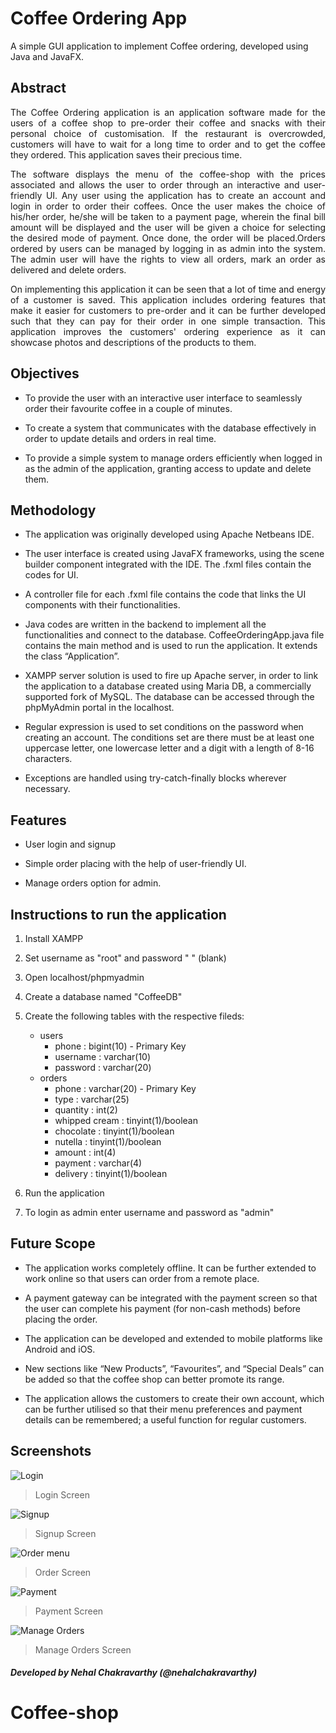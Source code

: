 # Coffee Ordering App
A simple GUI application to implement Coffee ordering, developed using Java and JavaFX.

## Abstract
<p align="justify">The Coffee Ordering application is an application software made for the users of a coffee shop to pre-order their coffee and snacks with their personal choice of customisation. If the restaurant is overcrowded, customers will have to wait for a long time to order and to get the coffee they ordered. This application saves their precious time.</p>

<p align="justify">The software displays the menu of the coffee-shop with the prices associated and allows the user to order through an interactive and user-friendly UI. Any user using the application has to create an account and login in order to order their coffees. Once the user makes the choice of his/her order, he/she will be taken to a payment page, wherein the final bill amount will be displayed and the user will be given a choice for selecting the desired mode of payment. Once done, the order will be placed.Orders ordered by users can be managed by logging in as admin into the system. The admin user will have the rights to view all orders, mark an order as delivered and delete orders.</p>

<p align="justify">On implementing this application it can be seen that a lot of time and energy of a customer is saved. This application includes ordering features that make it easier for customers to pre-order and it can be further developed such that they can pay for their order in one simple transaction. This application improves the customers' ordering experience as it can showcase photos and descriptions of the products to them.</p>

## Objectives

- To provide the user with an interactive user interface to seamlessly order their favourite coffee in a couple of minutes.

- To create a system that communicates with the database effectively in order to update details and orders in real time.

- To provide a simple system to manage orders efficiently when logged in as the admin of the application, granting access to update and delete them.

## Methodology

- The application was originally developed using Apache Netbeans IDE.

- The user interface is created using JavaFX frameworks, using the scene builder component integrated with the IDE. The .fxml files contain the codes for UI.

- A controller file for each .fxml file contains the code that links the UI components with their functionalities.

- Java codes are written in the backend to implement all the functionalities and connect to the database. CoffeeOrderingApp.java file contains the main method and is used to run the application. It extends the class “Application”.

- XAMPP server solution is used to fire up Apache server, in order to link the application to a database created using Maria DB, a commercially supported fork of MySQL. The database can be accessed through the phpMyAdmin portal in the localhost.

- Regular expression is used to set conditions on the password when creating an account. The conditions set are there must be at least one uppercase letter, one lowercase letter and a digit with a length of 8-16 characters.

- Exceptions are handled using try-catch-finally blocks wherever necessary.

## Features

- User login and signup

- Simple order placing with the help of user-friendly UI.

- Manage orders option for admin.

## Instructions to run the application

1. Install XAMPP

2. Set username as "root" and password " " (blank)

3. Open localhost/phpmyadmin

4. Create a database named "CoffeeDB"

5. Create the following tables with the respective fileds:
    + users
        + phone     : bigint(10) - Primary Key
        + username  : varchar(10)
        + password  : varchar(20)
    + orders
        + phone         : varchar(20) - Primary Key
        + type          : varchar(25)
        + quantity      : int(2)
        + whipped cream : tinyint(1)/boolean
        + chocolate     : tinyint(1)/boolean
        + nutella       : tinyint(1)/boolean
        + amount        : int(4)
        + payment       : varchar(4)
        + delivery      : tinyint(1)/boolean

6. Run the application

5. To login as admin enter username and password as "admin"

## Future Scope

- The application works completely offline. It can be further extended to work online so that users can order from a remote place.

- A payment gateway can be integrated with the payment screen so that the user can complete his payment (for non-cash methods) before placing the order.

- The application can be developed and extended to mobile platforms like Android and iOS.

- New sections like “New Products”, “Favourites”, and “Special Deals” can be added so that the coffee shop can better promote its range.

- The application allows the customers to create their own account, which can be further utilised so that their menu preferences and payment details can be remembered; a useful function for regular customers.

## Screenshots

![Login](https://github.com/nehalchakravarthy/coffee-ordering-app/blob/master/src/coffee/ordering/app/screenshots/Login.png)

> Login Screen

![Signup](https://github.com/nehalchakravarthy/coffee-ordering-app/blob/master/src/coffee/ordering/app/screenshots/Sign%20up.png)

> Signup Screen

![Order menu](https://github.com/nehalchakravarthy/coffee-ordering-app/blob/master/src/coffee/ordering/app/screenshots/Order%20menu.png)

> Order Screen

![Payment](https://github.com/nehalchakravarthy/coffee-ordering-app/blob/master/src/coffee/ordering/app/screenshots/Payment.png)

> Payment Screen

![Manage Orders](https://github.com/nehalchakravarthy/coffee-ordering-app/blob/master/src/coffee/ordering/app/screenshots/Manage%20orders.png)

> Manage Orders Screen

##### Developed by Nehal Chakravarthy (@nehalchakravarthy)
# Coffee-shop
